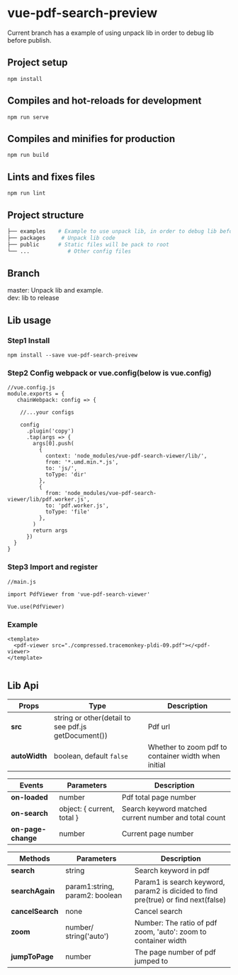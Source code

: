 # vue-pdf-search-preview

Current branch has a example of using unpack lib in order to debug lib before publish.

## Project setup
```
npm install
```

## Compiles and hot-reloads for development
```
npm run serve
```

## Compiles and minifies for production
```
npm run build
```

## Lints and fixes files
```
npm run lint
```

## Project structure
``` bash
├── examples    # Example to use unpack lib, in order to debug lib before publish
├── packages     # Unpack lib code
├── public      # Static files will be pack to root 
└── ...            # Other config files
```
## Branch

master: Unpack lib and example.  
dev: lib to release

## Lib usage

### Step1 Install
```
npm install --save vue-pdf-search-preivew
```

### Step2 Config webpack or vue.config(below is vue.config)
```
//vue.config.js
module.exports = {
   chainWebpack: config => {
   
    //...your configs
    
    config
      .plugin('copy')
      .tap(args => {
        args[0].push(
          {
            context: 'node_modules/vue-pdf-search-viewer/lib/',
            from: '*.umd.min.*.js',
            to: 'js/',
            toType: 'dir'
          },
          {
            from: 'node_modules/vue-pdf-search-viewer/lib/pdf.worker.js',
            to: 'pdf.worker.js',
            toType: 'file'
          },
        )
        return args
      })
  }
}
```
### Step3 Import and register
```
//main.js

import PdfViewer from 'vue-pdf-search-viewer'

Vue.use(PdfViewer)
```

### Example
```
<template>
  <pdf-viewer src="./compressed.tracemonkey-pldi-09.pdf"></<pdf-viewer>
</template>
 
```
## Lib Api
| Props | Type | Description |
|-------------|-------------|-------------|
| **src** | string or other(detail to see pdf.js getDocument()) | Pdf url |
| **autoWidth** | boolean, default `false` | Whether to zoom pdf to container width when initial  |  



| Events | Parameters | Description |  
|-------------|-------------|-------------|
| **on-loaded** |  number | Pdf total page number |
| **on-search** |  object: { current, total } | Search keyword matched current number and total count |    
| **on-page-change** |  number | Current page number |



| Methods | Parameters | Description |
|-------------|-------------|-------------|
| **search** |  string | Search keyword in pdf |
| **searchAgain** |  param1:string, param2: boolean  | Param1 is search keyword, param2 is dicided to find pre(true) or find next(false)|  
| **cancelSearch** | none | Cancel search |
| **zoom** | number/ string('auto') | Number: The ratio of pdf zoom, 'auto': zoom to container width |
| **jumpToPage** | number | The page number of pdf jumped to  |